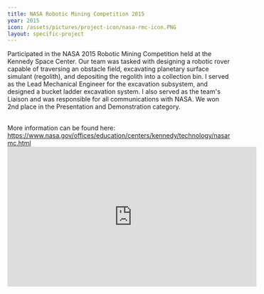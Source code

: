 ```yaml
---
title: NASA Robotic Mining Competition 2015
year: 2015
icon: /assets/pictures/project-icon/nasa-rmc-icon.PNG
layout: specific-project
---
```

<p>
Participated in the NASA 2015 Robotic Mining Competition held at the Kennedy Space Center. Our team was tasked with designing a robotic rover capable of traversing an obstacle field, excavating planetary surface simulant (regolith), and depositing the regolith into a collection bin. I served as the Lead Mechanical Engineer for the excavation subsystem, and designed a bucket ladder excavation system. I also served as the team's Liaison and was responsible for all communications with NASA. We won 2nd place in the Presentation and Demonstration category.
</p>
<br>
More information can be found here: 
<a href="https://www.nasa.gov/offices/education/centers/kennedy/technology/nasarmc.html" target="_blank">https://www.nasa.gov/offices/education/centers/kennedy/technology/nasarmc.html</a>
<br>
<iframe width="560" height="315" src="https://www.youtube.com/embed/yOVwGsZ0rGk" frameborder="0" allowfullscreen></iframe>


